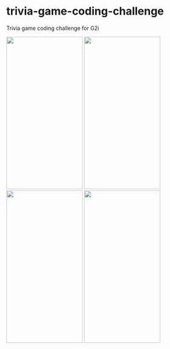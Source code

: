 # trivia-game-coding-challenge
Trivia game coding challenge for G2i

<img src="https://i.postimg.cc/gc3XWbLq/splash-screen.png" width="200" height="400" />
<img src="https://i.postimg.cc/mkWPH8JH/intro-screen.png" width="200" height="400" />
<img src="https://i.postimg.cc/fy7JjYQg/quiz-screen.png" width="200" height="400" />
<img src="https://i.postimg.cc/QtTBCR4D/results-screen.png" width="200" height="400" />
